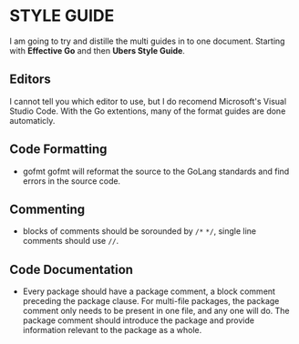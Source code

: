 # STYLE GUIDE

I am going to try and distille the multi guides in to one document. Starting with **Effective Go** and then **Ubers Style Guide**.

## Editors

I cannot tell you which editor to use, but I do recomend Microsoft's Visual Studio Code. With the Go extentions, many of the format guides are done automaticly.

## Code Formatting

- gofmt gofmt will reformat the source to the GoLang standards and find errors in the source code.

## Commenting
- blocks of comments should be sorounded by `/*` `*/`, single line comments should use `//`. 

## Code Documentation
- Every package should have a package comment, a block comment preceding the package clause. For multi-file packages, the package comment only needs to be present in one file, and any one will do. The package comment should introduce the package and provide information relevant to the package as a whole.

